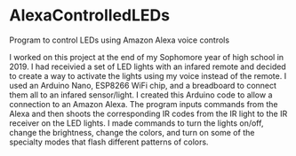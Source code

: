 # AlexaControlledLEDs
Program to control LEDs using Amazon Alexa voice controls

I worked on this project at the end of my Sophomore year of high school in 2019. I had receivied a set of LED lights with an infared remote and decided to create a way to activate the lights using my voice instead of the remote. I used an Arduino Nano, ESP8266 WiFi chip, and a breadboard to connect them all to an infared sensor/light. I created this Arduino code to allow a connection to an Amazon Alexa. The program inputs commands from the Alexa and then shoots the corresponding IR codes from the IR light to the IR receiver on the LED lights. I made commands to turn the lights on/off, change the brightness, change the colors, and turn on some of the specialty modes that flash different patterns of colors.

